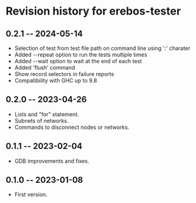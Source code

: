 # Revision history for erebos-tester

## 0.2.1 -- 2024-05-14

* Selection of test from test file path on command line using ':' charater
* Added --repeat option to run the tests multiple times
* Added --wait option to wait at the end of each test
* Added 'flush' command
* Show record selectors in failure reports
* Compatibility with GHC up to 9.8

## 0.2.0 -- 2023-04-26

* Lists and "for" statement.
* Subnets of networks.
* Commands to disconnect nodes or networks.

## 0.1.1 -- 2023-02-04

* GDB improvements and fixes.

## 0.1.0 -- 2023-01-08

* First version.

